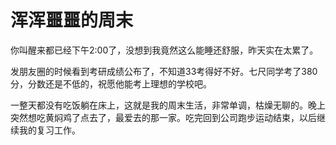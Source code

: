 # 浑浑噩噩的周末

你叫醒来都已经下午2:00了，没想到我竟然这么能睡还舒服，昨天实在太累了。

发朋友圈的时候看到考研成绩公布了，不知道33考得好不好。七尺同学考了380分，分数还是不低的，祝愿他能考上理想的学校吧。

一整天都没有吃饭躺在床上，这就是我的周末生活，非常单调，枯燥无聊的。晚上突然想吃黄焖鸡了点去了，最爱去的那一家。吃完回到公司跑步运动结束，以后继续我的复习工作。


